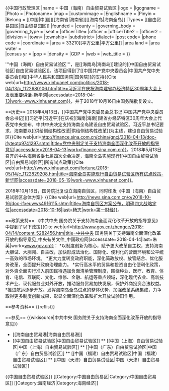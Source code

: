{{中国行政管理区
|name = 中国（海南）自由贸易试验区
|logo =
|lgogname = 
|Photo = 
|Photoname= 
|map = 
|customimage = 
|Englishname = 
|Pinyin   = 
|Belong = [[中国|中国]][[海南省|海南省]][[海南岛|海南全岛]]
|Types= [[自由贸易园区|自由贸易园区]]
|founded = 
|county = 
|governing_body = 
|governing_type = 
|seat = 
|officerTitle= 
|officer =
|officerTitle2 = 
|officer2 = 
|division = 
|town= 
|township= 
|subdistrict= 
|dialect= 
|post code= 
|phone code = 
|coordinate = 
|area = 33210[[平方公里|平方公里]]
|area land = 
|area water =  
|census yr = 
|pop = 
|density = 
|GDP = 
|web = 
|web_title =
}}

'''中国（海南）自由贸易试验区'''，是[[海南岛|海南岛]]建设的[[中国自由贸易试验区|自由贸易试验区]]。该项目得到了[[中国共产党中央委员会|中国共产党中央委员会]]和[[中华人民共和国国务院|国务院]]的支持<ref name=xinhuanet>{{Cite web|url=http://www.xinhuanet.com/politics/2018-04/13/c_1122680106.htm|title=习近平在庆祝海南建省办经济特区30周年大会上发表重要讲话-新华网|accessdate=2018-04-13|work=www.xinhuanet.com}}</ref>，并于2018年10月16日由国务院批复设立。

==历史==
2018年4月13日，[[中国共产党中央委员会总书记|中国共产党中央委员会总书记]][[习近平|习近平]]在庆祝[[海南|海南]]建省办经济特区30周年大会上代表党中央宣布，中共中央决定支持海南全岛建设自由贸易试验区<ref name=xinhuanet/>。习近平总书记要求，海南要以[[供给侧结构性改革|供给侧结构性改革]]为主线，建设自由贸易试验区<ref>{{Cite web|url=http://finance.sina.com.cn/china/gncj/2018-04-13/doc-ifyteqtq9741297.shtml|title=党中央制定关于支持海南全面深化改革开放的指导意见|accessdate=2018-04-13|work=finance.sina.com.cn}}</ref>。2018年5月13日召开的中共海南省委七届四次全会决定，海南全岛实施现行[[中国自由贸易试验区|自由贸易试验区]]所有试点政策<ref>{{Cite web|url=http://www.xinhuanet.com/fortune/2018-05/14/c_1122829208.htm|title=海南全岛实施现行自由贸易试验区所有试点政策-新华网|accessdate=2018-05-19|work=www.xinhuanet.com}}</ref>。

2018年10月16日，国务院批复设立海南自贸区，同时印发《中国（海南）自由贸易试验区总体方案》<ref>{{Cite web|url=http://news.sina.com.cn/o/2018-10-16/doc-ifxeuwws4916115.shtml|title=海南自贸区方案公布，明确四大战略定位|accessdate=2018-10-16|last=杨志|work=第一财经}}</ref>。

==政策支持==
《中共中央 国务院关于支持海南全面深化改革开放的指导意见》中提到了以下政策<ref>{{Cite web|url=http://www.gov.cn/zhengce/2018-04/14/content_5282456.htm|title=中共中央 国务院关于支持海南全面深化改革开放的指导意见_中央有关文件_中国政府网|accessdate=2018-04-14|last=朱英|work=www.gov.cn}}</ref>：
*以制度创新为核心，赋予更大改革自主权，支持海南大胆试、大胆闯、自主改，加快形成法治化、国际化、便利化的营商环境和公平统一高效的市场环境。
*更大力度转变政府职能，深化简政放权、放管结合、优化服务改革，全面提升政府治理能力。
*实行高水平的贸易和投资自由化便利化政策，对外资全面实行准入前国民待遇加负面清单管理制度，围绕种业、医疗、教育、体育、电信、互联网、文化、维修、金融、航运等重点领域，深化现代农业、高新技术产业、现代服务业对外开放，推动服务贸易加快发展，保护外商投资合法权益。
*推进航运逐步开放。发挥海南岛全岛试点的整体优势，加强改革系统集成，力争取得更多制度创新成果，彰显全面深化改革和扩大开放试验田作用。

==参考资料==
{{reflist}}

==参见==
{{wikisource|中共中央 国务院关于支持海南全面深化改革开放的指导意见}}
* [[海南自由贸易港|海南自由贸易港]]
* [[中国自由贸易试验区|中国自由贸易试验区]]
** [[中国（上海）自由贸易试验区|中国（上海）自由贸易试验区]]
** [[中国（广东）自由贸易试验区|中国（广东）自由贸易试验区]]
** [[中国（福建）自由贸易试验区|中国（福建）自由贸易试验区]]
** [[中国（天津）自由贸易试验区|中国（天津）自由贸易试验区]]

{{中国自由贸易试验区}}
[[Category:中国自由贸易区|Category:中国自由贸易区]]
[[Category:海南经济|Category:海南经济]]